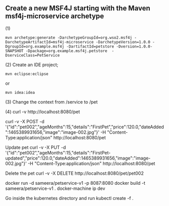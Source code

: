 ## Create a new MSF4J starting with the Maven msf4j-microservice archetype

(1) 
```
mvn archetype:generate -DarchetypeGroupId=org.wso2.msf4j -DarchetypeArtifactId=msf4j-microservice -DarchetypeVersion=1.0.0 -DgroupId=org.example.msf4j -DartifactId=petstore -Dversion=1.0.0-SNAPSHOT -Dpackage=org.example.msf4j.petstore  -DserviceClass=PetService
```
(2) Create an IDE project;
``` 
mvn eclipse:eclipse
``` 
or 
```
mvn idea:idea
```
(3) Change the context from /service to /pet

(4) curl -v http://localhost:8080/pet


curl -v -X POST -d '{"id":"pet002","ageMonths":15,"details":"FirstPet","price":120.0,"dateAdded":1465389931656,"image":"image-002.jpg"}' -H "Content-Type:application/json"  http://localhost:8080/pet

Update pet
curl -v -X PUT -d '{"id":"pet002","ageMonths":15,"details":"FirstPet-updated","price":120.0,"dateAdded":1465389931656,"image":"image-002.jpg"}' -H "Content-Type:application/json"  http://localhost:8080/pet

Delete the pet
curl -v -X DELETE http://localhost:8080/pet/pet002

docker run -d sameera/petservice-v1 -p 8087:8080
docker build -t sameera/petservice-v1 .
docker-machine ip dev

Go inside the kubernetes directory and run
kubectl create -f .
